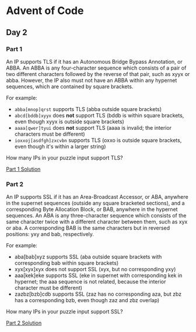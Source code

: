 # Advent of Code
## Day 2

### Part 1
An IP supports TLS if it has an Autonomous Bridge Bypass Annotation, or ABBA. An ABBA is any four-character sequence which consists of a pair of two different characters followed by the reverse of that pair, such as xyyx or abba. However, the IP also must not have an ABBA within any hypernet sequences, which are contained by square brackets.

For example:
* `abba[mnop]qrst` supports TLS (abba outside square brackets)
* `abcd[bddb]xyyx` does __not__ support TLS (bddb is within square brackets, even though xyyx is outside square brackets)
* `aaaa[qwer]tyui` does __not__ support TLS (aaaa is invalid; the interior characters must be different)
* `ioxxoj[asdfgh]zxcvbn` supports TLS (oxxo is outside square brackets, even though it's within a larger string)

How many IPs in your puzzle input support TLS?

[Part 1 Solution](part1.rb)

### Part 2
An IP supports SSL if it has an Area-Broadcast Accessor, or ABA, anywhere in the supernet sequences (outside any square bracketed sections), and a corresponding Byte Allocation Block, or BAB, anywhere in the hypernet sequences. An ABA is any three-character sequence which consists of the same character twice with a different character between them, such as xyx or aba. A corresponding BAB is the same characters but in reversed positions: yxy and bab, respectively.

For example:
* aba[bab]xyz supports SSL (aba outside square brackets with corresponding bab within square brackets)
* xyx[xyx]xyx does not support SSL (xyx, but no corresponding yxy)
* aaa[kek]eke supports SSL (eke in supernet with corresponding kek in hypernet; the aaa sequence is not related, because the interior character must be different)
* zazbz[bzb]cdb supports SSL (zaz has no corresponding aza, but zbz has a corresponding bzb, even though zaz and zbz overlap)

How many IPs in your puzzle input support SSL?

[Part 2 Solution](part2.rb)